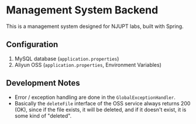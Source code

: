 # Management System Backend

This is a management system designed for NJUPT labs, built with Spring.

## Configuration

1. MySQL database (`application.properties`)
2. Aliyun OSS (`application.properties`, Environment Variables)

## Development Notes

- Error / exception handling are done in the `GlobalExceptionHandler`.
- Basically the `deleteFile` interface of the OSS service always returns 200 (OK), since if the file exists, it will be deleted, and if it doesn't exist, it is some kind of "deleted".
